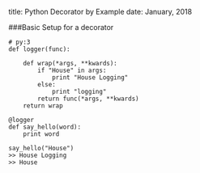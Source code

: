 title: Python Decorator by Example
date: January, 2018

###Basic Setup for a decorator
```
# py:3
def logger(func):
    
    def wrap(*args, **kwards):
        if "House" in args:
            print "House Logging"
        else:
            print "logging"
        return func(*args, **kwards)
    return wrap

@logger
def say_hello(word):
    print word
```

```
say_hello("House")
>> House Logging
>> House
```
